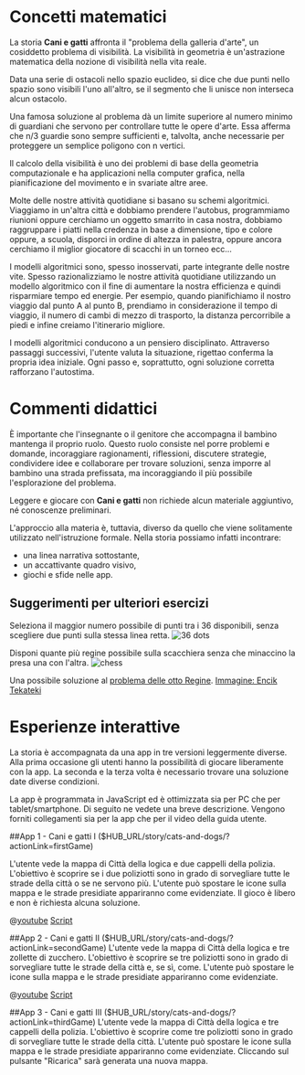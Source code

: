 # Concetti matematici
La storia **Cani e gatti** affronta il "problema della galleria d'arte", un cosiddetto problema di visibilità. La visibilità in geometria è un'astrazione matematica della nozione di visibilità nella vita reale.

Data una serie di ostacoli nello spazio euclideo, si dice che due punti nello spazio sono visibili l'uno all'altro, se il segmento che li unisce non interseca alcun ostacolo.

Una famosa soluzione al problema dà un limite superiore al numero minimo di guardiani che servono per controllare tutte le opere d'arte. Essa afferma che n/3 guardie sono sempre sufficienti e, talvolta, anche necessarie per proteggere un semplice poligono con n vertici.

Il calcolo della visibilità è uno dei problemi di base della geometria computazionale e ha applicazioni nella computer grafica, nella pianificazione del movimento e in svariate altre aree.

Molte delle nostre attività quotidiane si basano su schemi algoritmici. Viaggiamo in un'altra città e dobbiamo prendere l'autobus, programmiamo riunioni oppure cerchiamo un oggetto smarrito in casa nostra, dobbiamo raggruppare i piatti nella credenza in base a dimensione, tipo e colore oppure, a scuola, disporci in ordine di altezza in palestra, oppure ancora cerchiamo il miglior giocatore di scacchi in un torneo ecc...

I modelli algoritmici sono, spesso inosservati, parte integrante delle nostre vite. Spesso razionalizziamo le nostre attività quotidiane utilizzando un modello algoritmico con il fine di aumentare la nostra efficienza e quindi risparmiare tempo ed energie. Per esempio, quando pianifichiamo il nostro viaggio dal punto A al punto B, prendiamo in considerazione il tempo di viaggio, il numero di cambi di mezzo di trasporto, la distanza percorribile a piedi e infine creiamo l'itinerario migliore.

I modelli algoritmici conducono a un pensiero disciplinato. Attraverso passaggi successivi, l'utente valuta la situazione, rigettao conferma la propria idea iniziale. Ogni passo e, soprattutto, ogni soluzione corretta rafforzano l'autostima.


# Commenti didattici

È importante che l'insegnante o il genitore che accompagna il bambino mantenga il proprio ruolo. Questo ruolo consiste nel porre problemi e domande, incoraggiare ragionamenti, riflessioni, discutere strategie, condividere idee e collaborare per trovare soluzioni, senza imporre al bambino una strada prefissata, ma incoraggiando il più possibile l'esplorazione del problema.

Leggere e giocare con **Cani e gatti** non richiede alcun materiale aggiuntivo, né conoscenze preliminari.

L'approccio alla materia è, tuttavia, diverso da quello che viene solitamente utilizzato nell'istruzione formale. Nella storia possiamo infatti incontrare:
+ una linea narrativa sottostante,
+ un accattivante quadro visivo,
+ giochi e sfide nelle app. 

## Suggerimenti per ulteriori esercizi 
Seleziona il maggior numero possibile di punti tra i 36 disponibili, senza scegliere due punti sulla stessa linea retta.
![36 dots](/stories/logi-3/img/logi3.png)

Disponi quante più regine possibile sulla scacchiera senza che minaccino la presa una con l'altra. 
![chess](/stories/logi-3/img/sakk.png)

Una possibile soluzione al [problema delle otto Regine](https://en.wikibooks.org/wiki/Puzzles/Chess_puzzles/Eight_Queens). 
[Immagine: Encik Tekateki](https://commons.wikimedia.org/wiki/File:Solution_K_for_8_Queen_Puzzles.png)

# Esperienze interattive

La storia è accompagnata da una app in tre versioni leggermente diverse. Alla prima occasione gli utenti hanno la possibilità di giocare liberamente con la app. La seconda e la terza volta è necessario trovare una soluzione date diverse condizioni. 

La app è programmata in JavaScript ed è ottimizzata sia per PC che per tablet/smartphone. Di seguito ne vedete una breve descrizione. Vengono forniti collegamenti sia per la app che per il video della guida utente. 

##App 1 - Cani e gatti I ($HUB_URL/story/cats-and-dogs/?actionLink=firstGame)

L'utente vede la mappa di Città della logica e due cappelli della polizia. L'obiettivo è scoprire se i due poliziotti sono in grado di sorvegliare tutte le strade della città o se ne servono più. L'utente può spostare le icone sulla mappa e le strade presidiate appariranno come evidenziate. Il gioco è libero e non è richiesta alcuna soluzione.

@[youtube](T6k8ftH5jMc?_align-center_)
[Script](/stories/logi-3/transcripts/Script3.pdf)

##App 2 - Cani e gatti II ($HUB_URL/story/cats-and-dogs/?actionLink=secondGame)
L'utente vede la mappa di Città della logica e tre zollette di zucchero. L'obiettivo è scoprire se tre poliziotti sono in grado di sorvegliare tutte le strade della città e, se sì, come. L'utente può spostare le icone sulla mappa e le strade presidiate appariranno come evidenziate. 

@[youtube](uwkk_lkBqTk?_align-center_)
[Script](/stories/logi-3/transcripts/Script3.pdf)

##App 3 - Cani e gatti III ($HUB_URL/story/cats-and-dogs/?actionLink=thirdGame)
L'utente vede la mappa di Città della logica e tre cappelli della polizia. L'obiettivo è scoprire come tre poliziotti sono in grado di sorvegliare tutte le strade della città. L'utente può spostare le icone sulla mappa e le strade presidiate appariranno come evidenziate. Cliccando sul pulsante "Ricarica" sarà generata una nuova mappa.

